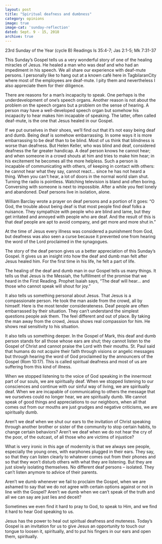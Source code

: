 ```yaml
---
layout: post
title: "Spiritual deafness and dumbness"
category: opinions
image: true
image-cat: 'sunday-reflection'
dated: Sept. 9 - 15, 2018
archive: true
---
```


23rd Sunday of the Year (cycle B)
Readings	Is 35:4-7; Jas 2:1-5; Mk 7:31-37

This Sunday’s Gospel tells us a very wonderful story of one of the healing miracles of Jesus.  He healed a man who was deaf and who had an impediment in his speech.  We all share our experience with deaf-mute persons.  I personally like to hang out at a known café here in TagbilaranCity where most of the employees are deaf-mute.  I pity them and nevertheless I also appreciate them for their diligence.

There are reasons for a man’s incapacity to speak.  One perhaps is the underdevelopment of one’s speech organs.  Another reason is not about the problem on the speech organs but a problem on the sense of hearing.  A person may have a well-developed speech organ but somehow his incapacity to hear makes him incapable of speaking.  The latter, often called deaf-mute, is the one that Jesus healed in our Gospel.

If we put ourselves in their shoes, we’ll find out that it’s not easy being deaf and dumb.  Being deaf is somehow embarrassing.  In some ways it is more embarrassing to be deaf than to be blind.  Most of us think that blindness is worse than deafness.  But Helen Keller, who was blind and deaf, considered deafness the far greater handicap.  A deaf person knows he cannot hear; and when someone in a crowd shouts at him and tries to make him hear; in his excitement he becomes all the more helpless.  Such a person is incapable of communicating with others, of keeping in contact with others: he cannot hear what they say, cannot react… since he has not heard a thing.  When you can’t hear, a lot of doors in the normal world slam shut.  Turning the radio is pointless.  Watching television is bland and often boring.  Conversing with someone is next to impossible.  After a while you feel lonely and abandoned.  Deaf persons live in isolation, alone.

William Barclay wrote a prayer on deaf persons and a portion of it goes: “O God, the trouble about being deaf is that most people find deaf folks a nuisance.  They sympathize with people who are blind and lame, but they get irritated and annoyed with people who are deaf.  And the result of this is that deaf people are apt to avoid company, and get more and more shut in.”

At the time of Jesus every illness was considered a punishment from God, but deafness was also seen a curse because it prevented one from hearing the word of the Lord proclaimed in the synagogues.

The story of the deaf person gives us a better appreciation of this Sunday’s Gospel.  It gives us an insight into how the deaf and dumb man felt after Jesus healed him.  For the first time in his life, he felt a part of life.

The healing of the deaf and dumb man in our Gospel tells us many things.  It tells us that Jesus is the Messiah, the fulfillment of the promise that we heard in the First Reading.  Prophet Isaiah says, “The deaf will hear… and those who cannot speak will shout for joy.”

It also tells us something personal about Jesus.  That Jesus is a compassionate person.  He took the man aside from the crowd, all by himself.  Here is the most tender considerateness.  Deaf people are often embarrassed by their situation.  They can’t understand the simplest questions people ask them.  The feel different and out of place.  By taking the man away from the crowd, Jesus shows real compassion for him.  He shows real sensitivity to his situation.

It also tells us something deeper.  In the Gospel of Mark, this deaf and dumb person stands for all those whose ears are shut; they cannot listen to the Gospel of Christ and cannot praise the Lord with their mouths.  St. Paul said that humans do not acquire their faith through visions or angelic messages but through hearing the word of God proclaimed by the announcers of the Gospel (Rom 10:17).  This is called spiritual deafness and most of us are suffering from this kind of illness.

When we stopped listening to the voice of God speaking in the innermost part of our souls, we are spiritually deaf.  When we stopped listening to our consciences and continue with our sinful way of living, we are spiritually deaf.  When we are incapable of communicating to others the message that we ourselves could no longer hear, we are spiritually dumb.  We cannot speak of good things and appreciations to our neighbors, when all that comes out from our mouths are just grudges and negative criticisms, we are spiritually dumb.

Aren’t we deaf when we shut our ears to the invitation of Christ speaking through another brother or sister of the community to stop certain habits, to change certain behaviors?  Aren’t we deaf when we do not hear the cry of the poor, of the outcast, of all those who are victims of injustice?

What is very ironic in this age of modernity is that we always see people, especially the young ones, with earphones plugged in their ears.  They say, so that they can listen clearly to whatever comes out from their phones and so that they won’t disturb others with what they are listening.  But they are just slowly isolating themselves.  No different deaf persons – isolated.  They can’t listen anymore to advice of their parents.

Aren’t we dumb whenever we fail to proclaim the Gospel, when we are ashamed to say that we do not agree with certain options against or not in line with the Gospel?  Aren’t we dumb when we can’t speak of the truth and all we can say are just lies and deceit?

Sometimes we even find it hard to pray to God, to speak to Him, and we find it hard to hear God speaking to us.

Jesus has the power to heal out spiritual deafness and muteness.  Today’s Gospel is an invitation for us to give Jesus an opportunity to touch our tongue to loosen it, spiritually, and to put his fingers in our ears and open them, spiritually.